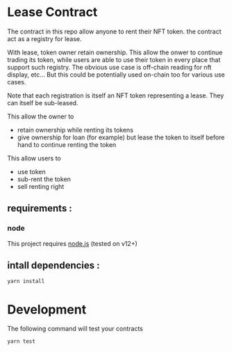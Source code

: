 # Lease Contract

The contract in this repo allow anyone to rent their NFT token. the contract act as a registry for lease.

With lease, token owner retain ownership. This allow the onwer to continue trading its token, while users are able to use their token in every place that support such registry.
The obvious use case is off-chain reading for nft display, etc...
But this could be potentially used on-chain too for various use cases.

Note that each registration is itself an NFT token representing a lease. They can itself be sub-leased.

This allow the owner to

- retain ownership while renting its tokens
- give ownership for loan (for example) but lease the token to itself before hand to continue renting the token

This allow users to

- use token
- sub-rent the token
- sell renting right

## requirements :

### node

This project requires [node.js](https://nodejs.org/) (tested on v12+)

## intall dependencies :

```bash
yarn install
```

# Development

The following command will test your contracts

```bash
yarn test
```
